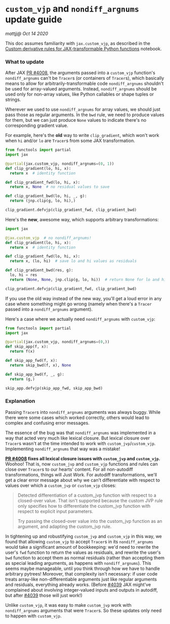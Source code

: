 # `custom_vjp` and `nondiff_argnums` update guide
_mattjj@_
_Oct 14 2020_

This doc assumes familiarity with `jax.custom_vjp`, as described in the [Custom
derivative rules for JAX-transformable Python
functions](https://jax.readthedocs.io/en/latest/notebooks/Custom_derivative_rules_for_Python_code.html)
notebook.

### What to update

After JAX [PR #4008](https://github.com/google/jax/pull/4008), the arguments
passed into a `custom_vjp` function's `nondiff_argnums` can't be `Tracer`s (or
containers of `Tracer`s), which basically means to allow for
arbitrarily-transformable code `nondiff_argnums` shouldn't be used for
array-valued arguments. Instead, `nondiff_argnums` should be used only for
non-array values, like Python callables or shape tuples or strings.

Wherever we used to use `nondiff_argnums` for array values, we should just pass
those as regular arguments. In the `bwd` rule, we need to produce values for them,
but we can just produce `None` values to indicate there's no corresponding
gradient value.

For example, here's the **old** way to write `clip_gradient`, which won't work
when `hi` and/or `lo` are `Tracer`s from some JAX transformation.

```python
from functools import partial
import jax

@partial(jax.custom_vjp, nondiff_argnums=(0, 1))
def clip_gradient(lo, hi, x):
  return x  # identity function

def clip_gradient_fwd(lo, hi, x):
  return x, None  # no residual values to save

def clip_gradient_bwd(lo, hi, _, g):
  return (jnp.clip(g, lo, hi),)

clip_gradient.defvjp(clip_gradient_fwd, clip_gradient_bwd)
```

Here's the **new**, awesome way, which supports arbitrary transformations:

```python
import jax

@jax.custom_vjp  # no nondiff_argnums!
def clip_gradient(lo, hi, x):
  return x  # identity function

def clip_gradient_fwd(lo, hi, x):
  return x, (lo, hi)  # save lo and hi values as residuals

def clip_gradient_bwd(res, g):
  lo, hi = res
  return (None, None, jnp.clip(g, lo, hi))  # return None for lo and hi

clip_gradient.defvjp(clip_gradient_fwd, clip_gradient_bwd)
```

If you use the old way instead of the new way, you'll get a loud error in any
case where something might go wrong (namely when there's a `Tracer` passed into
a `nondiff_argnums` argument).

Here's a case where we actually need `nondiff_argnums` with `custom_vjp`:

```python
from functools import partial
import jax

@partial(jax.custom_vjp, nondiff_argnums=(0,))
def skip_app(f, x):
  return f(x)

def skip_app_fwd(f, x):
  return skip_bwd(f, x), None

def skip_app_bwd(f, _, g):
  return (g,)

skip_app.defvjp(skip_app_fwd, skip_app_bwd)
```


### Explanation

Passing `Tracer`s into `nondiff_argnums` arguments was always buggy. While there
were some cases which worked correctly, others would lead to complex and
confusing error messages.

The essence of the bug was that `nondiff_argnums` was implemented in a way that
acted very much like lexical closure. But lexical closure over `Tracer`s wasn't
at the time intended to work with `custom_jvp`/`custom_vjp`. Implementing
`nondiff_argnums` that way was a mistake!

**[PR #4008](https://github.com/google/jax/pull/4008) fixes all lexical closure
issues with `custom_jvp` and `custom_vjp`.** Woohoo! That is, now `custom_jvp`
and `custom_vjp` functions and rules can close over `Tracer`s to our hearts'
content. For all non-autodiff transformations, things will Just Work. For
autodiff transformations, we'll get a clear error message about why we can't
differentiate with respect to values over which a `custom_jvp` or `custom_vjp`
closes:

> Detected differentiation of a custom_jvp function with respect to a closed-over
value. That isn't supported because the custom JVP rule only specifies how to
differentiate the custom_jvp function with respect to explicit input parameters.
>
> Try passing the closed-over value into the custom_jvp function as an argument,
and adapting the custom_jvp rule.

In tightening up and robustifying `custom_jvp` and `custom_vjp` in this way, we
found that allowing `custom_vjp` to accept `Tracer`s in its `nondiff_argnums`
would take a significant amount of bookkeeping: we'd need to rewrite the user's
`fwd` function to return the values as residuals, and rewrite the user's `bwd`
function to accept them as normal residuals (rather than accepting them as
special leading arguments, as happens with `nondiff_argnums`). This seems maybe
manageable, until you think through how we have to handle arbitrary pytrees!
Moreover, that complexity isn't necessary: if user code treats array-like
non-differentiable arguments just like regular arguments and residuals,
everything already works. (Before
[#4039](https://github.com/google/jax/pull/4039) JAX might've complained about
involving integer-valued inputs and outputs in autodiff, but after
[#4039](https://github.com/google/jax/pull/4039) those will just work!)

Unlike `custom_vjp`, it was easy to make `custom_jvp` work with
`nondiff_argnums` arguments that were `Tracer`s. So these updates only need to
happen with `custom_vjp`.
